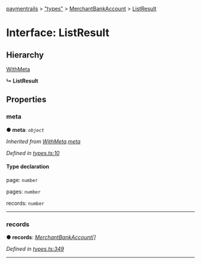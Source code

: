 [paymentrails](../README.md) > ["types"](../modules/_types_.md) > [MerchantBankAccount](../modules/_types_.merchantbankaccount.md) > [ListResult](../interfaces/_types_.merchantbankaccount.listresult.md)



# Interface: ListResult

## Hierarchy


 [WithMeta](_types_.serializer.withmeta.md)

**↳ ListResult**








## Properties
<a id="meta"></a>

###  meta

**●  meta**:  *`object`* 

*Inherited from [WithMeta](_types_.serializer.withmeta.md).[meta](_types_.serializer.withmeta.md#meta)*

*Defined in [types.ts:10](https://github.com/PaymentRails/javascript-sdk/blob/e46ce8e/lib/types.ts#L10)*


#### Type declaration




 page: `number`






 pages: `number`






 records: `number`







___

<a id="records-1"></a>

###  records

**●  records**:  *[MerchantBankAccount](_types_.merchantbankaccount.merchantbankaccount.md)[]* 

*Defined in [types.ts:349](https://github.com/PaymentRails/javascript-sdk/blob/e46ce8e/lib/types.ts#L349)*





___


